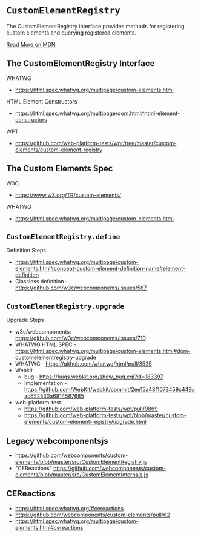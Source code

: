 # `CustomElementRegistry`

The CustomElementRegistry interface provides methods for registering custom elements and querying registered elements.

[Read More on MDN](https://developer.mozilla.org/en-US/docs/Web/API/CustomElementRegistry)


## The CustomElementRegistry Interface

WHATWG
  - https://html.spec.whatwg.org/multipage/custom-elements.html

HTML Element Constructors
  - https://html.spec.whatwg.org/multipage/dom.html#html-element-constructors

WPT
  - https://github.com/web-platform-tests/wpt/tree/master/custom-elements/custom-element-registry


## The Custom Elements Spec

W3C
  - https://www.w3.org/TR/custom-elements/

WHATWG
  - https://html.spec.whatwg.org/multipage/custom-elements.html


## `CustomElementRegistry.define`

Definition Steps
  - https://html.spec.whatwg.org/multipage/custom-elements.html#concept-custom-element-definition-name#element-definition
  - Classless definition - https://github.com/w3c/webcomponents/issues/587


## `CustomElementRegistry.upgrade`

Upgrade Steps
  - w3c/webcomponents: - https://github.com/w3c/webcomponents/issues/710
  - WHATWG HTML SPEC - https://html.spec.whatwg.org/multipage/custom-elements.html#dom-customelementregistry-upgrade
  - WHATWG - https://github.com/whatwg/html/pull/3535
  - Webkit
    - bug - https://bugs.webkit.org/show_bug.cgi?id=183397
    - Implementation - https://github.com/WebKit/webkit/commit/2ee15a43f1073459c449aac652530a6814587685
  - web-platform-test
    - https://github.com/web-platform-tests/wpt/pull/9869
    - https://github.com/web-platform-tests/wpt/blob/master/custom-elements/custom-element-registry/upgrade.html


## Legacy webcomponentsjs

   - https://github.com/webcomponents/custom-elements/blob/master/src/CustomElementRegistry.js
   - "CEReactions" https://github.com/webcomponents/custom-elements/blob/master/src/CustomElementInternals.js


## CEReactions
   - https://html.spec.whatwg.org/#cereactions
   - https://github.com/webcomponents/custom-elements/pull/62
   - https://html.spec.whatwg.org/multipage/custom-elements.html#cereactions
